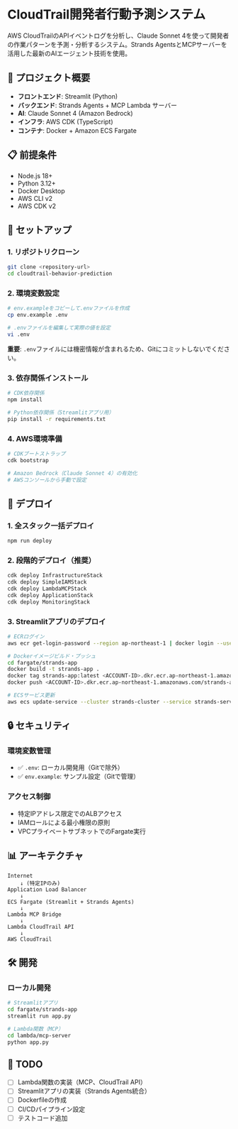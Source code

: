 # CloudTrail開発者行動予測システム

AWS CloudTrailのAPIイベントログを分析し、Claude Sonnet 4を使って開発者の作業パターンを予測・分析するシステム。Strands AgentsとMCPサーバーを活用した最新のAIエージェント技術を使用。

## 🚀 プロジェクト概要

- **フロントエンド**: Streamlit (Python)
- **バックエンド**: Strands Agents + MCP Lambda サーバー
- **AI**: Claude Sonnet 4 (Amazon Bedrock)
- **インフラ**: AWS CDK (TypeScript)
- **コンテナ**: Docker + Amazon ECS Fargate

## 📋 前提条件

- Node.js 18+
- Python 3.12+
- Docker Desktop
- AWS CLI v2
- AWS CDK v2

## 🔧 セットアップ

### 1. リポジトリクローン

```bash
git clone <repository-url>
cd cloudtrail-behavior-prediction
```

### 2. 環境変数設定

```bash
# env.exampleをコピーして.envファイルを作成
cp env.example .env

# .envファイルを編集して実際の値を設定
vi .env
```

**重要**: `.env`ファイルには機密情報が含まれるため、Gitにコミットしないでください。

### 3. 依存関係インストール

```bash
# CDK依存関係
npm install

# Python依存関係（Streamlitアプリ用）
pip install -r requirements.txt
```

### 4. AWS環境準備

```bash
# CDKブートストラップ
cdk bootstrap

# Amazon Bedrock（Claude Sonnet 4）の有効化
# AWSコンソールから手動で設定
```

## 🚀 デプロイ

### 1. 全スタック一括デプロイ

```bash
npm run deploy
```

### 2. 段階的デプロイ（推奨）

```bash
cdk deploy InfrastructureStack
cdk deploy SimpleIAMStack
cdk deploy LambdaMCPStack
cdk deploy ApplicationStack
cdk deploy MonitoringStack
```

### 3. Streamlitアプリのデプロイ

```bash
# ECRログイン
aws ecr get-login-password --region ap-northeast-1 | docker login --username AWS --password-stdin <ACCOUNT-ID>.dkr.ecr.ap-northeast-1.amazonaws.com

# Dockerイメージビルド・プッシュ
cd fargate/strands-app
docker build -t strands-app .
docker tag strands-app:latest <ACCOUNT-ID>.dkr.ecr.ap-northeast-1.amazonaws.com/strands-app:latest
docker push <ACCOUNT-ID>.dkr.ecr.ap-northeast-1.amazonaws.com/strands-app:latest

# ECSサービス更新
aws ecs update-service --cluster strands-cluster --service strands-service --force-new-deployment
```

## 🔒 セキュリティ

### 環境変数管理

- ✅ `.env`: ローカル開発用（Gitで除外）
- ✅ `env.example`: サンプル設定（Gitで管理）

### アクセス制御

- 特定IPアドレス限定でのALBアクセス
- IAMロールによる最小権限の原則
- VPCプライベートサブネットでのFargate実行

## 📊 アーキテクチャ

```
Internet
    ↓ (特定IPのみ)
Application Load Balancer
    ↓
ECS Fargate (Streamlit + Strands Agents)
    ↓
Lambda MCP Bridge
    ↓
Lambda CloudTrail API
    ↓
AWS CloudTrail
```

## 🛠️ 開発

### ローカル開発

```bash
# Streamlitアプリ
cd fargate/strands-app
streamlit run app.py

# Lambda関数（MCP）
cd lambda/mcp-server
python app.py
```

## 📝 TODO

- [ ] Lambda関数の実装（MCP、CloudTrail API）
- [ ] Streamlitアプリの実装（Strands Agents統合）
- [ ] Dockerfileの作成
- [ ] CI/CDパイプライン設定
- [ ] テストコード追加
